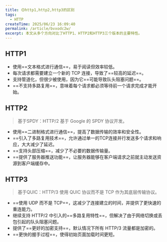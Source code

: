 ```yaml
---
title: 🟡http1,http2,http3的区别
tags:
  - HTTP
createTime: 2025/06/23 16:09:40
permalink: /article/bvxodc2w/
excerpt: 本文从多个方向对比了HTTP1、HTTP2和HTTP3三个版本的主要特性。
---
```

## HTTP1
- 使用==文本格式进行通信==，易于阅读但效率较低。
- 每次请求都需要建立一个新的 TCP 连接，导致了==较高的延迟==。
- 支持管道化，但很少被使用，因为它==可能导致队头阻塞问题==。
- ==不支持多路复用==，意味着每个请求都必须等待前一个请求完成才能开始。
## HTTP2
  >基于SPDY：HTTP/2 基于 Google 的 SPDY 协议开发。
- 使用==二进制格式进行通信==，提高了数据传输的效率和安全性。
- ==引入了多路复用技术==，允许通过单一的TCP连接并行发送多个请求和响应，大大减少了延迟。
- ==支持头部压缩==，减少了不必要的数据传输量。
- ==提供了服务器推送功能==，让服务器能够在客户端请求之前就主动发送资源到客户端缓存中。
## HTTP3
  >基于QUIC：HTTP/3 使用 QUIC 协议而不是 TCP 作为其底层传输协议。
- ==使用 UDP 而不是 TCP==，这减少了连接建立的时间，并提供了更快速的重连能力。
- 继续支持 HTTP/2 中引入的==多路复用特性==，但解决了由于网络切换或丢包引起的队头阻塞问题。
- 提供了==更好的加密支持==，默认情况下所有 HTTP/3 流量都是加密的。
- ==更快的握手过程==，使得初始页面加载时间更短。
